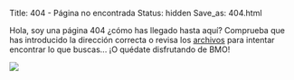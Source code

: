 Title: 404 - Página no encontrada
Status: hidden
Save_as: 404.html

Hola, soy una página 404 ¿cómo has llegado hasta aquí? Comprueba que has introducido la dirección correcta o revisa los [archivos](/archives) para intentar encontrar lo que buscas... ¡O quédate disfrutando de BMO!

<img style="display: block; margin-left: auto; margin-right: auto" src="http://i.giphy.com/IpdkmZ4Hp94ze.gif">

